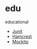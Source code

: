 # edu
educational

 * [Junit](https://github.com/ak80/edu/blob/master/src/test/java/JUnitSamples.java)
 * [Hamcrest](https://github.com/ak80/edu/blob/master/src/test/java/HamcrestSamples.java)
 * [Mockito](https://github.com/ak80/edu/blob/master/src/test/java/MockitoSamples.java)
